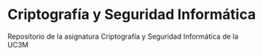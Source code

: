 # Criptografía y Seguridad Informática
Repositorio de la asignatura Criptografía y Seguridad Informática de la UC3M
